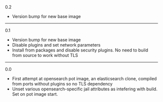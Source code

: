 0.2

* Version bump for new base image

---

0.1

* Version bump for new base image
* Disable plugins and set network parameters
* Install from packages and disable security plugins. No need to build from source to work without TLS

---

0.0

* First attempt at opensearch pot image, an elasticsearch clone, compiled from ports without plugins so no TLS dependency
* Unset various opensearch-specific jail attributes as intefering with build. Set on pot image start.